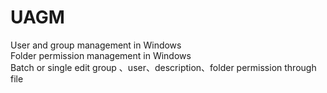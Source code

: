 # UAGM
User and group management in Windows  
Folder permission management in Windows  
Batch or single edit group 、user、description、folder permission through  file  
